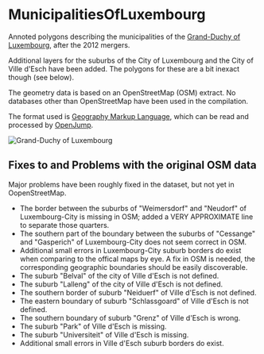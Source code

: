 MunicipalitiesOfLuxembourg
==========================

Annoted polygons describing the municipalities of the [Grand-Duchy of Luxembourg](http://en.wikipedia.org/wiki/Luxembourg), after the 2012 mergers.

Additional layers for the suburbs of the City of Luxembourg and the City of Ville d'Esch have been added. The polygons for these are a bit inexact though (see below).

The geometry data is based on an OpenStreetMap (OSM) extract. No databases other than OpenStreetMap have been used in the compilation.  
 
The format used is [Geography Markup Language](http://en.wikipedia.org/wiki/Geography_Markup_Language), which can be read and processed by [OpenJump](http://www.openjump.org/).

![Grand-Duchy of Luxembourg](https://raw.github.com/dtonhofer/MunicipalitiesOfLuxembourg/master/Municipalities_Screenshot.png "Grand-Duchy of Luxembourg")

Fixes to and Problems with the original OSM data
------------------------------------------------

Major problems have been roughly fixed in the dataset, but not yet in OopenStreetMap.
 
   * The border between the suburbs of "Weimersdorf" and "Neudorf" of Luxembourg-City is missing in OSM; added
     a VERY APPROXIMATE line to separate those quarters. 
   * The southern part of the boundary between the suburbs of "Cessange" and "Gasperich" of Luxembourg-City 
     does not seem correct in OSM.
   * Additional small errors in Luxembourg-City suburb borders do exist when comparing to the offical maps by eye. 
     A fix in OSM is needed, the corresponding geographic boundaries should be easily discoverable.
   * The suburb "Belval" of the city of Ville d'Esch is not defined.
   * The suburb "Lalleng" of the city of Ville d'Esch is not defined.
   * The southern border of suburb "Neiduerf" of Ville d'Esch is not defined. 
   * The eastern boundary of suburb "Schlassgoard" of Ville d'Esch is not defined. 
   * The southern boundary of suburb "Grenz" of Ville d'Esch is wrong.
   * The suburb "Park" of Ville d'Esch is missing.
   * The suburb "Universiteit" of Ville d'Esch is missing.
   * Additional small errors in Ville d'Esch suburb borders do exist.
